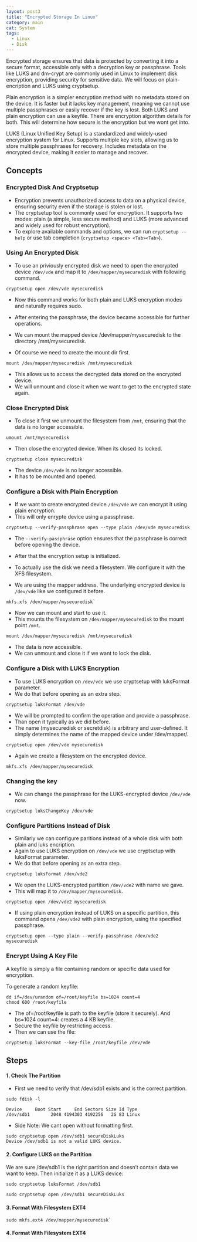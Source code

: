 ```yaml
---
layout: post3
title: "Encrypted Storage In Linux"
category: main
cat: System
tags:
  - Linux
  - Disk
---
```


Encrypted storage ensures that data is protected by converting it into a secure format, accessible only with a decryption key or passphrase. 
Tools like LUKS and dm-crypt are commonly used in Linux to implement disk encryption, providing security for sensitive data.
We will focus on plain-encription and LUKS using cryptsetup.

Plain encryption is a simpler encryption method with no metadata stored on the device.
It is faster but it lacks key management, meaning we cannot use multiple passphrases or easily recover if the key is lost.
Both LUKS and plain encryption can use a keyfile. There are encryption algorithm details for both. This will determine how secure is the encryption but we wont get into.

LUKS (Linux Unified Key Setup) is a standardized and widely-used encryption system for Linux. Supports multiple key slots, allowing us to store multiple passphrases for recovery. Includes metadata on the encrypted device, making it easier to manage and recover.

## Concepts

### Encrypted Disk And Cryptsetup

* Encryption prevents unauthorized access to data on a physical device, ensuring security even if the storage is stolen or lost.
* The cryptsetup tool is commonly used for encryption. It supports two modes: plain (a simple, less secure method) and LUKS (more advanced and widely used for robust encryption).
* To explore available commands and options, we can run `cryptsetup --help` or use tab completion (`cryptsetup <space> <Tab><Tab>`).

### Using An Encrypted Disk


* To use an priviously encrypted disk we need to open the encrypted device `/dev/vde` and map it to `/dev/mapper/mysecuredisk` with following command.

```
cryptsetup open /dev/vde mysecuredisk
```

* Now this command works for both plain and LUKS encryption modes and naturally requires sudo.
* After entering the passphrase, the device became accessible for further operations.

* We can mount the mapped device /dev/mapper/mysecuredisk to the directory /mnt/mysecuredisk.
* Of course we need to create the mount dir first.

```
mount /dev/mapper/mysecuredisk /mnt/mysecuredisk
```

* This allows us to access the decrypted data stored on the encrypted device.
* We will unmount and close it when we want to get to the encrypted state again.

### Close Encrypted Disk

* To close it first we unmount the filesystem from `/mnt`, ensuring that the data is no longer accessible.

```
umount /mnt/mysecuredisk
```

* Then close the encrypted device. When its closed its locked.

```
cryptsetup close mysecuredisk
```

* The device `/dev/vde` is no longer accessible.
* It has to be mounted and opened.

### Configure a Disk with Plain Encryption

* If we want to create encrypted device `/dev/vde` we can encrypt it using plain encryption.
* This will only enrypte device using a passphrase.

```
cryptsetup --verify-passphrase open --type plain /dev/vde mysecuredisk
```

* The `--verify-passphrase` option ensures that the passphrase is correct before opening the device.
* After that the encryption setup is initialized.

* To actually use the disk we need a filesystem. We configure it with the XFS filesystem.
* We are using the mapper address. The underlying encrypted device is `/dev/vde` like we configured it before.
   
```
mkfs.xfs /dev/mapper/mysecuredisk`
```

* Now we can mount and start to use it.
* This mounts the filesystem on `/dev/mapper/mysecuredisk` to the mount point `/mnt`.
   
```
mount /dev/mapper/mysecuredisk /mnt/mysecuredisk
```

* The data is now accessible.
* We can unmount and close it if we want to lock the disk.

### Configure a Disk with LUKS Encryption

* To use LUKS encryption on `/dev/vde` we use cryptsetup with luksFormat parameter.
* We do that before opening as an extra step.

```
cryptsetup luksFormat /dev/vde
```

* We will be prompted to confirm the operation and provide a passphrase.
* Than open it typically as we did before.
* The name (mysecuredisk or secretdisk) is arbitrary and user-defined. It simply determines the name of the mapped device under /dev/mapper/.

```
cryptsetup open /dev/vde mysecuredisk
```

* Again we create a filesystem on the encrypted device.
```
mkfs.xfs /dev/mapper/mysecuredisk
```

### Changing the key

* We can change the passphrase for the LUKS-encrypted device `/dev/vde` now.

```
cryptsetup luksChangeKey /dev/vde
```

### Configure Partitions Instead of Disk

* Similarly we can configure paritions instead of a whole disk with both plain and luks encription.
* Again to use LUKS encryption on `/dev/vde` we use cryptsetup with luksFormat parameter.
* We do that before opening as an extra step.

```
cryptsetup luksFormat /dev/vde2
```

* We open the LUKS-encrypted partition `/dev/vde2` with name we gave.
* This will map it to `/dev/mapper/mysecuredisk`.

```
cryptsetup open /dev/vde2 mysecuredisk
```

* If using plain encryption instead of LUKS on a specific partition, this command opens `/dev/vde2` with plain encryption, using the specified passphrase.

```
cryptsetup open --type plain --verify-passphrase /dev/vde2 mysecuredisk
```

### Encrypt Using A Key File

A keyfile is simply a file containing random or specific data used for encryption.

To generate a random keyfile:

```
dd if=/dev/urandom of=/root/keyfile bs=1024 count=4
chmod 600 /root/keyfile
```

* The of=/root/keyfile is path to the keyfile (store it securely). And bs=1024 count=4: creates a 4 KB keyfile.
* Secure the keyfile by restricting access.
* Then we can use the file:

```
cryptsetup luksFormat --key-file /root/keyfile /dev/vde
```

## Steps

#### 1. Check The Partition

* First we need to verify that /dev/sdb1 exists and is the correct partition.

```
sudo fdisk -l

Device     Boot Start     End Sectors Size Id Type
/dev/sdb1        2048 4194303 4192256   2G 83 Linux
```

* Side Note: We cant open without formatting first.

```
sudo cryptsetup open /dev/sdb1 secureDiskLuks
Device /dev/sdb1 is not a valid LUKS device.
```

#### 2. Configure LUKS on the Partition

We are sure /dev/sdb1 is the right partition and doesn’t contain data we want to keep.
Then initialize it as a LUKS device:

```
sudo cryptsetup luksFormat /dev/sdb1
```

```
sudo cryptsetup open /dev/sdb1 secureDiskLuks
```

#### 3. Format With Filesystem EXT4


```
sudo mkfs.ext4 /dev/mapper/mysecuredisk`
```

#### 4. Format With Filesystem EXT4

